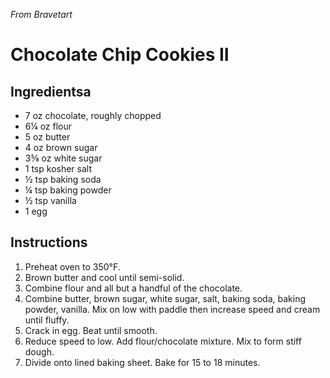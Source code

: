 *From Bravetart*

# Chocolate Chip Cookies II

## Ingredientsa
 - 7 oz chocolate, roughly chopped
 - 6¼ oz flour
 - 5 oz butter
 - 4 oz brown sugar
 - 3⅝ oz white sugar
 - 1 tsp kosher salt
 - ½ tsp baking soda
 - ¼ tsp baking powder
 - ½ tsp vanilla
 - 1 egg

## Instructions

 1. Preheat oven to 350°F.
 2. Brown butter and cool until semi-solid.
 4. Combine flour and all but a handful of the chocolate.
 3. Combine butter, brown sugar, white sugar, salt, baking soda, baking powder, vanilla. Mix on low with paddle then increase speed and cream until fluffy.
 4. Crack in egg. Beat until smooth.
 5. Reduce speed to low. Add flour/chocolate mixture. Mix to form stiff dough.
 6. Divide onto lined baking sheet. Bake for 15 to 18 minutes.

